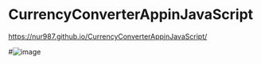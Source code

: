 # CurrencyConverterAppinJavaScript
https://nur987.github.io/CurrencyConverterAppinJavaScript/

#![image](https://user-images.githubusercontent.com/75260064/147856208-f7def8ee-a258-4301-a7c7-33561cba3477.png)
